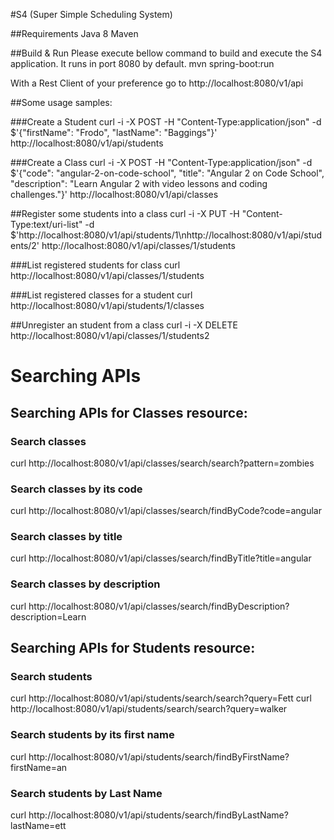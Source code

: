 #S4 (Super Simple Scheduling System)

##Requirements
  Java 8
  Maven

##Build & Run
Please execute bellow command to build and execute the S4 application. It runs in port 8080 by default.
 mvn spring-boot:run

With a Rest Client of your preference go to http://localhost:8080/v1/api


##Some usage samples:

###Create a Student
curl -i -X POST -H "Content-Type:application/json" -d $'{"firstName": "Frodo", "lastName": "Baggings"}' http://localhost:8080/v1/api/students

###Create a Class
curl -i -X POST -H "Content-Type:application/json" -d $'{"code": "angular-2-on-code-school", "title": "Angular 2 on Code School", "description": "Learn Angular 2 with video lessons and coding challenges."}' http://localhost:8080/v1/api/classes


##Register some students into a class
curl -i -X PUT -H "Content-Type:text/uri-list" -d $'http://localhost:8080/v1/api/students/1\nhttp://localhost:8080/v1/api/students/2' http://localhost:8080/v1/api/classes/1/students

###List registered students for class
curl http://localhost:8080/v1/api/classes/1/students

###List registered classes for a student
curl http://localhost:8080/v1/api/students/1/classes

##Unregister an student from a class
curl -i -X DELETE http://localhost:8080/v1/api/classes/1/students2

# Searching APIs
## Searching APIs for Classes resource:
### Search classes
curl http://localhost:8080/v1/api/classes/search/search?pattern=zombies

### Search classes by its code
curl http://localhost:8080/v1/api/classes/search/findByCode?code=angular

### Search classes by title
curl http://localhost:8080/v1/api/classes/search/findByTitle?title=angular

### Search classes by description
curl http://localhost:8080/v1/api/classes/search/findByDescription?description=Learn

## Searching APIs for Students resource:
### Search students
curl http://localhost:8080/v1/api/students/search/search?query=Fett
curl http://localhost:8080/v1/api/students/search/search?query=walker

### Search students by its first name
curl http://localhost:8080/v1/api/students/search/findByFirstName?firstName=an

### Search students by Last Name
curl http://localhost:8080/v1/api/students/search/findByLastName?lastName=ett

